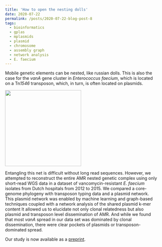 ```yaml
---
title: 'How to open the nesting dolls'
date: 2020-07-22
permalink: /posts/2020-07-22-blog-post-8
tags:
  - bioinformatics
  - gplas
  - mplasmids
  - plasmid
  - chromosome
  - assembly graph
  - network analysis
  - E. faecium
---
```


Mobile genetic elements can be nested, like russian dolls. This is also the case for the *vanA* gene cluster in *Enterococcus faecium*, 
which is located on a Tn*1546* transposon, which, in turn, is often located on plasmids.

<img src="https://aschuerch.github.io/images/noun_Matryoshka_182630.png" width="250">

Entangling this net is difficult without long read sequences. However, we attempted to reconstruct the entire AMR nested genetic complex 
using only short-read WGS data in a dataset of vancomycin-resistant *E. faecium* isolates from Dutch hospitals from 2012 to 2015. 
We compared a core-genome phylogeny with transposon typing data and a plasmid network.
This plasmid network was enabled by machine learning and graph-based techniques coupled with a network analysis of the shared plasmid k-mer content 
It allowed us to elucidate not only clonal relatedness but also plasmid and transposon level dissemination of AMR. And while we found that most *vanA* 
spread in our data set 
was dominated by clonal dissemination, there were clear pockets of plasmids or transposon-dominated spread.

Our study is now available as a [preprint](https://). 

